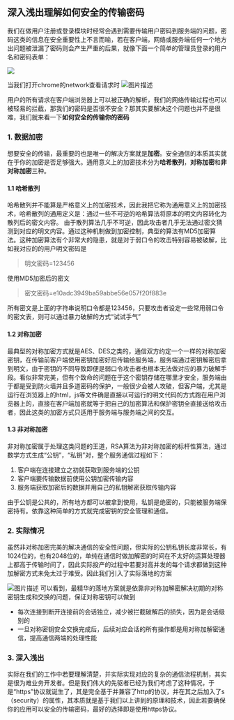 ## 深入浅出理解如何安全的传输密码

我们在做用户注册或登录模块时经常会遇到需要传输用户密码到服务端的问题，密码这类的信息在安全重要性上不言而喻，若在客户端，网络或服务端任何一个地方出问题被泄漏了密码则会产生严重的后果，就像下面一个简单的管理员登录的用户名和密码表单：

![](E:\程序人生\个人学习笔记\学习笔记图床\5d105c0900017ede10260428.jpg)

当我们打开chrome的network查看请求时
![图片描述](https://img.mukewang.com/5d105c7c000147fe09950658.jpg)

用户的所有请求在客户端浏览器上可以被正确的解析，我们的网络传输过程也可以被轻易的拦截，那我们的密码是否很不安全？那其实要解决这个问题也并不是很难，我们就来看一下**如何安全的传输你的密码**

### 1. 数据加密

想要安全的传输，最重要的也是唯一的解决方案就是**加密**。安全通信的本质其实就在于你的加密是否足够强大。通用意义上的加密技术分为**哈希散列**，**对称加密**和**非对称加密**三种。

#### 1.1 哈希散列

哈希散列并不能算是严格意义上的加密技术，因此我把它称为通用意义上的加密技术，哈希散列的通用定义是：通过一些不可逆的哈希算法将原本的明文内容转化为散列后的密文内容。 由于散列算法几乎不可逆，因此攻击者几乎无法通过密文猜测到对应的明文内容。通过这种机制做到加密控制，典型的算法有MD5加密算法。这种加密算法有个非常大的隐患，就是对于弱口令的攻击特别容易被破解，比如我对应的的用户明文密码是

> 明文密码=123456

使用MD5加密后的密文

> 密文密码=e10adc3949ba59abbe56e057f20f883e

所有密文是上面的字符串说明口令都是123456，只要攻击者设定一些常用弱口令的密文表，则可以通过暴力破解的方式“试试手气”

#### 1.2 对称加密

最典型的对称加密方式就是AES、DES之类的，通信双方约定一个一样的对称加密密钥，在传输前客户端使用密钥加密好后传输给服务端，服务端通过密钥解密后拿到明文，由于密钥的不同导致即便是弱口令攻击者也根本无法做对应的暴力破解手段。看似非常完美，但有个致命的问题在于这个密钥存储在哪里才安全，服务端由于都是受到防火墙并且多道密码的保护，一般很少会被人攻破，但客户端，尤其是运行在浏览器上的html，js等文件确是直接以可运行的明文代码的方式跑在用户浏览器上的，直接在客户端加密就等于把自己的加密算法和保护密钥全直接送给攻击者，因此这类的加密方式只适用于服务端与服务端之间的交互。

#### 1.3 非对称加密

非对称加密属于处理这类问题的王道，RSA算法为非对称加密的标杆性算法，通过数学方式生成“公钥”，“私钥”对，整个服务通信过程如下：

1. 客户端在连接建立之初就获取到服务端的公钥
2. 客户端要传输数据前使用公钥加密传输内容
3. 服务端获取加密后的数据并用自己的私钥解密获取传输内容

由于公钥是公共的，所有地方都可以被拿到使用，私钥是绝密的，只能被服务端保密持有。依靠这种简单的方式就完成密钥的安全管理和通信。

### 2. 实际情况

虽然非对称加密完美的解决通信的安全性问题，但实际的公钥私钥长度非常长，有1024位的，也有2048位的，单纯在通信时做加解密的时间在不太好的运算处理器上都高于传输时间了，因此实际投产的过程中若要对高并发的每个请求都做到这种加解密方式未免太过于难受。因此我们引入了实际落地的方案

![图片描述](http://szimg.mukewang.com/5d156d320001f0a608761090.png)
可以看到，最精华的落地方案就是依靠非对称加解密解决初期的对称密钥生成和交换的问题，保证对称密钥可以做到

- 每次连接到断开连接前的会话独立，减少被拦截破解后的损失，因为是会话级别的
- 一旦对称密钥安全交换完成后，后续对应会话的所有操作都是用对称加解密通信，提高通信两端的处理性能

### 3. 深入浅出

实际在我们的工作中若要理解清楚，并实际实现对应的复杂的通信流程机制，其实是很为难业务开发者。但是我们伟大的先驱者已经为我们考虑了这种情况，于是“https”协议就诞生了，其是完全基于并兼容了http的协议，并在其之后加入了s（security）的属性，其本质就是基于我们以上讲到的原理和技术，因此若要确保你的应用可以安全的传输密码，最好的选择即是使用https协议。







